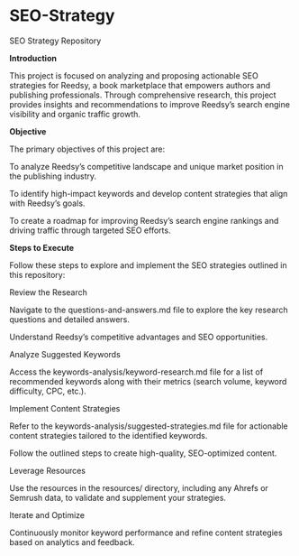# SEO-Strategy

SEO Strategy Repository

**Introduction**

This project is focused on analyzing and proposing actionable SEO strategies for Reedsy, a book marketplace that empowers authors and publishing professionals. Through comprehensive research, this project provides insights and recommendations to improve Reedsy’s search engine visibility and organic traffic growth.

**Objective**

The primary objectives of this project are:

To analyze Reedsy’s competitive landscape and unique market position in the publishing industry.

To identify high-impact keywords and develop content strategies that align with Reedsy’s goals.

To create a roadmap for improving Reedsy’s search engine rankings and driving traffic through targeted SEO efforts.

**Steps to Execute**

Follow these steps to explore and implement the SEO strategies outlined in this repository:

Review the Research

Navigate to the questions-and-answers.md file to explore the key research questions and detailed answers.

Understand Reedsy’s competitive advantages and SEO opportunities.

Analyze Suggested Keywords

Access the keywords-analysis/keyword-research.md file for a list of recommended keywords along with their metrics (search volume, keyword difficulty, CPC, etc.).

Implement Content Strategies

Refer to the keywords-analysis/suggested-strategies.md file for actionable content strategies tailored to the identified keywords.

Follow the outlined steps to create high-quality, SEO-optimized content.

Leverage Resources

Use the resources in the resources/ directory, including any Ahrefs or Semrush data, to validate and supplement your strategies.

Iterate and Optimize

Continuously monitor keyword performance and refine content strategies based on analytics and feedback.



